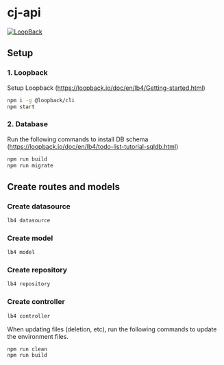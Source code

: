 # cj-api

[![LoopBack](https://github.com/strongloop/loopback-next/raw/master/docs/site/imgs/branding/Powered-by-LoopBack-Badge-(blue)-@2x.png)](http://loopback.io/)

## Setup 

### 1. Loopback
Setup Loopback (https://loopback.io/doc/en/lb4/Getting-started.html)
```bash
npm i -g @loopback/cli
npm start
```

### 2. Database 
Run the following commands to install DB schema (https://loopback.io/doc/en/lb4/todo-list-tutorial-sqldb.html)
```bash
npm run build
npm run migrate
```

## Create routes and models

### Create datasource
```bash
lb4 datasource
```
### Create model
```bash
lb4 model
```
### Create repository
```bash
lb4 repository
```
### Create controller
```bash
lb4 controller
```

When updating files (deletion, etc), run the following commands to update the environment files. 
```bash
npm run clean
npm run build
``` 